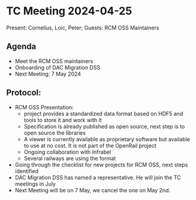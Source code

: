 # TC Meeting 2024-04-25

Present: Cornelius, Loic, Peter; Guests: RCM OSS Maintainers

## Agenda

* Meet the RCM OSS maintainers
* Onboarding of DAC Migration DSS
* Next Meeting: 7 May 2024

## Protocol:

* RCM OSS Presentation:
  * project provides a standardized data format based on HDF5 and tools to store it and work with it
  * Specification is already published as open source, next step is to open source the libraries
  * A viewer is currently available as proprietary software but available to use at no cost. It is not part of the OpenRail project
  * Ongoing collaboration with Infrabel
  * Several railways are using the format
* Going through the checklist for new projects for RCM OSS, next steps identified
* DAC Migration DSS has named a representative. He will join the TC meetings in July
* Next Meeting will be on 7 May, we cancel the one on May 2nd.
